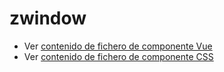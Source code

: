 # zwindow

 - Ver [contenido de fichero de componente Vue](./zwindow.vue)
 - Ver [contenido de fichero de componente CSS](./zwindow.css)
